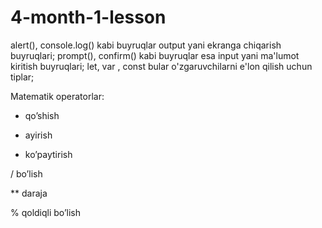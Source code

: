 # 4-month-1-lesson

alert(), console.log() kabi buyruqlar output yani ekranga chiqarish buyruqlari;
prompt(), confirm() kabi buyruqlar esa input yani ma'lumot kiritish buyruqlari;
let, var , const bular o'zgaruvchilarni e'lon qilish uchun tiplar;

Matematik operatorlar:

+  qo’shish

-  ayirish

*  ko’paytirish
  
/  bo’lish

** daraja

%  qoldiqli bo’lish
